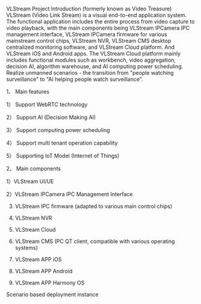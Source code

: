 VLStream Project Introduction (formerly known as Video Treasure)
VLStream (Video Link Stream) is a visual end-to-end application system. The functional application includes the entire process from video capture to video playback, with the main components being VLStream IPCamera IPC management interface, VLStream IPCamera firmware for various mainstream control chips, VLStream NVR, VLStream CMS desktop centralized monitoring software, and VLStream Cloud platform. And VLStream iOS and Android apps. The VLStream Cloud platform mainly includes functional modules such as workbench, video aggregation, decision AI, algorithm warehouse, and AI computing power scheduling. Realize unmanned scenarios - the transition from "people watching surveillance" to "AI helping people watch surveillance".

1、 Main features

1） Support WebRTC technology

2） Support AI (Decision Making AI)

3） Support computing power scheduling

4） Support multi tenant operation capability

5） Supporting IoT Model (Internet of Things)


2、 Main components

1）VLStream UI/UE

2）VLStream IPCamera IPC Management Interface

3) VLStream IPC firmware (adapted to various main control chips)

4) VLStream NVR 

5) VLStream Cloud

6) VLStream CMS (PC QT client, compatible with various operating systems)

7) VLStream APP iOS

8) VLStream APP Android

9) VLStream APP  Harmony OS

Scenario based deployment instance

